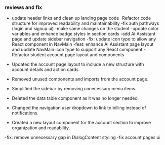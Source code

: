 ### reviews and fix
- update header links and clean up landing page code 
-Refactor code structure for improved readability and maintainability
-fix auth pathways (login and signup ui)
-make same changes on the student 
-update color variables and enhance badge styles in section cards
-add Ai Assistant page and update sidebar navigation
-fix: update icon type to allow any React component in NavMain
-feat: enhance Ai Assistant page layout and update NavMain icon type to support any React component
-Refactor student account page layout and components

- Updated the account page layout to include a new structure with account details and action cards.
- Removed unused components and imports from the account page.
- Simplified the sidebar by removing unnecessary menu items.
- Deleted the data table component as it was no longer needed.
- Changed the navigation user dropdown to link to billing instead of notifications.
- Created a new layout component for the account section to improve organization and readability.

-fix: remove unnecessary gap in DialogContent styling
-fix account pages ui 